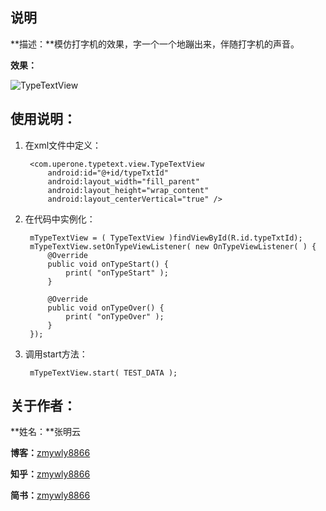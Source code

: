 ## 说明

**描述：**模仿打字机的效果，字一个一个地蹦出来，伴随打字机的声音。

**效果：**

![TypeTextView](http://ww1.sinaimg.cn/large/6d17e381gw1eo0uvwrfo1g20hj0pwgpz.gif)

## 使用说明：

1. 在xml文件中定义：

		<com.uperone.typetext.view.TypeTextView
	        android:id="@+id/typeTxtId"
	        android:layout_width="fill_parent"
	        android:layout_height="wrap_content"
	        android:layout_centerVertical="true" />

2. 在代码中实例化：
	
		mTypeTextView = ( TypeTextView )findViewById(R.id.typeTxtId);
		mTypeTextView.setOnTypeViewListener( new OnTypeViewListener( ) {
			@Override
			public void onTypeStart() {
				print( "onTypeStart" );
			}
			
			@Override
			public void onTypeOver() {
				print( "onTypeOver" );
			}
		});	

3. 调用start方法：
		
		mTypeTextView.start( TEST_DATA );

## 关于作者：

**姓名：**张明云

**博客：**[zmywly8866](http://zmywly8866.github.io/)

**知乎：**[zmywly8866](http://www.zhihu.com/people/zhang-ming-yun-97)

**简书：**[zmywly8866](http://www.jianshu.com/users/e6885381f7d4/latest_articles)